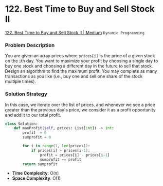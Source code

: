 # 122. Best Time to Buy and Sell Stock II

[122. Best Time to Buy and Sell Stock II | Medium](https://leetcode.com/problems/best-time-to-buy-and-sell-stock-ii/) `Dynamic Programming`

### Problem Description
You are given an array prices where `prices[i]` is the price of a given stock on the `i`th day. You want to maximize your profit by choosing a single day to buy one stock and choosing a different day in the future to sell that stock. Design an algorithm to find the maximum profit. You may complete as many transactions as you like (i.e., buy one and sell one share of the stock multiple times).

### Solution Strategy
In this case, we iterate over the list of prices, and whenever we see a price greater than the previous day's price, we consider it as a profit opportunity and add it to our total profit.

```Python
class Solution:
    def maxProfit(self, prices: List[int]) -> int:
        profit  = 0
        sumprofit = 0

        for i in range(1, len(prices)):
            if prices[i] > prices[i-1]:
                profit = prices[i] - prices[i-1]
                sumprofit += profit
        return sumprofit
```
* **Time Complexity**: O(n)
* **Space Complexity**: O(1)
